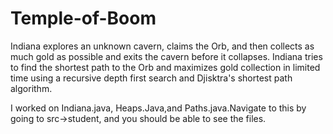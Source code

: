 # Temple-of-Boom

Indiana explores an unknown cavern, claims the Orb, and then collects as much gold as possible and exits the cavern before it collapses. Indiana tries to find the shortest path to the Orb and maximizes gold collection in limited time using a recursive depth first search and Djisktra's shortest path algorithm.

I worked on Indiana.java, Heaps.Java,and Paths.java.Navigate to this by going to src->student, and you should be able 
to see the files.
